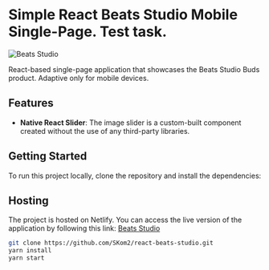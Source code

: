 # Simple React Beats Studio Mobile Single-Page. Test task.

![Beats Studio](https://github.com/SKom2/react-beats-studio/assets/103752057/1a397cf1-59a2-4c13-8d5c-37db73949943)


React-based single-page application that showcases the Beats Studio Buds product. Adaptive only for mobile devices. 

## Features

- **Native React Slider**: The image slider is a custom-built component created without the use of any third-party libraries. 

## Getting Started

To run this project locally, clone the repository and install the dependencies:

## Hosting

The project is hosted on Netlify. You can access the live version of the application by following this link: [Beats Studio](https://main--deluxe-torrone-f51604.netlify.app/)

```bash
git clone https://github.com/SKom2/react-beats-studio.git
yarn install
yarn start
